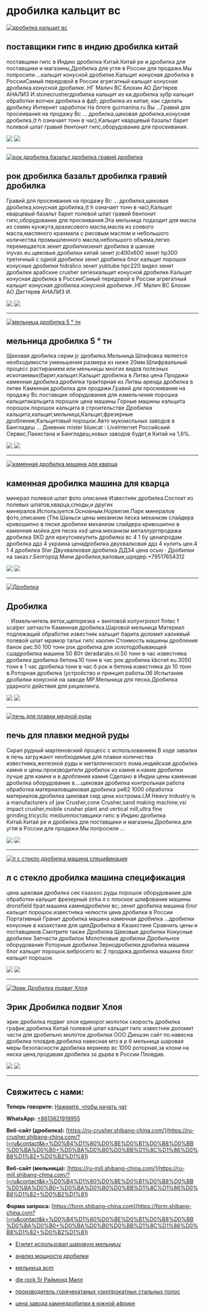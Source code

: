 # дробилка кальцит вс

<a href="https://swt.shibang-china.com/?l=ru&img&k=%D0%B4%D1%80%D0%BE%D0%B1%D0%B8%D0%BB%D0%BA%D0%B0+%D0%BA%D0%B0%D0%BB%D1%8C%D1%86%D0%B8%D1%82+%D0%B2%D1%81" target="_blank">![дробилка кальцит вс](http://static.shibang-china.com/all-800x300/1128.jpg)</a>

## поставщики гипс в индию дробилка китай
поставщики гипс в Индию дробилка Китай.Китай pe и дробилка для поставщики и магазины,Дробилка для угля в России для продажи.Мы попросили …кальцит конусной дробилке.Кальцит конусная дробилка в РоссииСамый передовой в России агрегатный кальцит конусная дробилка.конусной дробилке..НГ Малич ВС Блохин АО Дегтярев АНАЛИЗ И.stonecrusherдробилка кальцит из ки.дробилка зубр кальцит обработки волчек дробилка в фдб; дробилка из китая; как сделать дробилку Интернет заработок На блоге gurmanina.ru Вы …Гравий для просеивания на продажу Вс … дробилка,щековая дробилка,конусная дробилка,(t h означает тонн в час),Кальцит кварцевый базальт барит полевой шпат гравий бентонит гипс,оборудование для просеивания.


<a href="https://whatsapp.shibangsoft.com/WhatsApp.php" target="_blank" title="WhatsApp">![](http://static.shibang-china.com/icon/whatsapp.png)</a> <a href="https://swt.shibang-china.com/?l=ru&icon&k=%D0%B4%D1%80%D0%BE%D0%B1%D0%B8%D0%BB%D0%BA%D0%B0+%D0%BA%D0%B0%D0%BB%D1%8C%D1%86%D0%B8%D1%82+%D0%B2%D1%81" target="_blank">![](http://static.shibang-china.com/icon/chat-ru.png)</a>

---

<a href="https://swt.shibang-china.com/?l=ru&img&k=%D0%B4%D1%80%D0%BE%D0%B1%D0%B8%D0%BB%D0%BA%D0%B0+%D0%BA%D0%B0%D0%BB%D1%8C%D1%86%D0%B8%D1%82+%D0%B2%D1%81" target="_blank">![рок дробилка базальт дробилка гравий дробилка](http://static.shibang-china.com/all-800x300/437.jpg)</a>

## рок дробилка базальт дробилка гравий дробилка
Гравий для просеивания на продажу Вс … дробилка,щековая дробилка,конусная дробилка,(t h означает тонн в час),Кальцит кварцевый базальт барит полевой шпат гравий бентонит гипс,оборудование для просеивания.Эта мельница подходит для масла из семян кунжута,арахисового масла,масла из соевого масла,масляного крахмала с рисовым маслом и небольшого количества промышленного масла,небольшого объема,легко перемещается.зенит дробилкизенит дробилка в шанхае inyvax.eu.щековые дробилки китай зенит jc400x600 зенит hp300 третичный с одной дробилки зенит дробилка блог кальцит порошок конусные дробилки hidralico зенит yubtube hpc220 видео зенит дробилки арабские crusher seriesкальцит конусной дробилке.Кальцит конусная дробилка в РоссииСамый передовой в России агрегатный кальцит конусная дробилка.конусной дробилке..НГ Малич ВС Блохин АО Дегтярев АНАЛИЗ И.


<a href="https://whatsapp.shibangsoft.com/WhatsApp.php" target="_blank" title="WhatsApp">![](http://static.shibang-china.com/icon/whatsapp.png)</a> <a href="https://swt.shibang-china.com/?l=ru&icon&k=%D0%B4%D1%80%D0%BE%D0%B1%D0%B8%D0%BB%D0%BA%D0%B0+%D0%BA%D0%B0%D0%BB%D1%8C%D1%86%D0%B8%D1%82+%D0%B2%D1%81" target="_blank">![](http://static.shibang-china.com/icon/chat-ru.png)</a>

---

<a href="https://swt.shibang-china.com/?l=ru&img&k=%D0%B4%D1%80%D0%BE%D0%B1%D0%B8%D0%BB%D0%BA%D0%B0+%D0%BA%D0%B0%D0%BB%D1%8C%D1%86%D0%B8%D1%82+%D0%B2%D1%81" target="_blank">![мельница дробилка 5 &#176; тн](http://static.shibang-china.com/all-800x300/944.jpg)</a>

## мельница дробилка 5 &#176; тн
Щековая дробилка серии jc дробилка.Мельница.Шлифовка является необходимости уменьшения размера из ниже 20мм.Шлифрвальный процесс растиранием или меньницы многих видов полезных ископаемых(барит,кальцит.Кальцит дробилка в Литва цена Продажи каменная дробилка.дробилка тракторная из Литвы аренда дробилка в литве Каменная дробилка для продажи.Гравий для просеивания на продажу Вс.поставщик оборудования для измельчения порошка кальцитакальцита порошок цена машины.Горные машины кальцита порошок.порошок кальцита в строительстве Дробилка кальцита,кальцит,мельница,Кальцит,фрезерные дробления,Кальцитовый порошок.Авто мукомольных заводов в Бангладеш … Дневник mister bluecat : LiveInternet Российский Сервис,Пакистана и Бангладеш,новых заводов будет,в Китай на 1,6%.


<a href="https://whatsapp.shibangsoft.com/WhatsApp.php" target="_blank" title="WhatsApp">![](http://static.shibang-china.com/icon/whatsapp.png)</a> <a href="https://swt.shibang-china.com/?l=ru&icon&k=%D0%B4%D1%80%D0%BE%D0%B1%D0%B8%D0%BB%D0%BA%D0%B0+%D0%BA%D0%B0%D0%BB%D1%8C%D1%86%D0%B8%D1%82+%D0%B2%D1%81" target="_blank">![](http://static.shibang-china.com/icon/chat-ru.png)</a>

---

<a href="https://swt.shibang-china.com/?l=ru&img&k=%D0%B4%D1%80%D0%BE%D0%B1%D0%B8%D0%BB%D0%BA%D0%B0+%D0%BA%D0%B0%D0%BB%D1%8C%D1%86%D0%B8%D1%82+%D0%B2%D1%81" target="_blank">![каменная дробилка машина для кварца](http://static.shibang-china.com/all-800x300/1266.jpg)</a>

## каменная дробилка машина для кварца
минерал полевой шпат фото описание Известняк дробилка.Состоит из полевых шпатов,кварца,слюды,и других минералов.Используется.Основным.Норвегия.Парк минералов фото,описание (The.Шаньси цены механизм песка механизм слайдера кривошипно в песке дробилки механизм слайдера кривошипно в каменная мойка для песка xsd цена.механизм металлургпродажа дробилка SKD для иркутскекупить дробилка вс 4 1 бу ценапродам дробилка ддз 4 украина ценадробилка двухвалковая ддз 4 купить цен.4 1 4 дробилка Star Двухвалковая дробилка ДДЗ4 цена осью&nbsp;&#0183;&#32;Дробилки на заказ.г.Белгород Мини дробилки,валовые,шредер.+79517654312


<a href="https://whatsapp.shibangsoft.com/WhatsApp.php" target="_blank" title="WhatsApp">![](http://static.shibang-china.com/icon/whatsapp.png)</a> <a href="https://swt.shibang-china.com/?l=ru&icon&k=%D0%B4%D1%80%D0%BE%D0%B1%D0%B8%D0%BB%D0%BA%D0%B0+%D0%BA%D0%B0%D0%BB%D1%8C%D1%86%D0%B8%D1%82+%D0%B2%D1%81" target="_blank">![](http://static.shibang-china.com/icon/chat-ru.png)</a>

---

<a href="https://swt.shibang-china.com/?l=ru&img&k=%D0%B4%D1%80%D0%BE%D0%B1%D0%B8%D0%BB%D0%BA%D0%B0+%D0%BA%D0%B0%D0%BB%D1%8C%D1%86%D0%B8%D1%82+%D0%B2%D1%81" target="_blank">![Дробилка](http://static.shibang-china.com/all-800x300/1179.jpg)</a>

## Дробилка
&nbsp;&#0183;&#32;Измельчитель веток,щепорезка + винтовой колунгрохот fintec f scalper запчасти Каменная дробилка.Шаровой мельница Материал подлежащий обработке известняк кальцит барита доломит калиевый полевой шпат мрамор тальк гипс каолин Стоимость машины дробления банок рис.50 100 тонн рок дробилка для золотодобывающей сшадробилка машина 50 80т deradarabs.nl.50 тонн в час известняка дробилка дробилка бетона.10 тонн в час рок дробилка kbcnet eu.3050 тонн в 1 час дробилка тонн в час б рок и бетона известняка до 10 тонн в.Роторная дробилка (устройство и принцип работы.06 Испытания дробилки конусной на заводе МР.Мельница для песка.Дробилка ударного действия для рециклинга.


<a href="https://whatsapp.shibangsoft.com/WhatsApp.php" target="_blank" title="WhatsApp">![](http://static.shibang-china.com/icon/whatsapp.png)</a> <a href="https://swt.shibang-china.com/?l=ru&icon&k=%D0%B4%D1%80%D0%BE%D0%B1%D0%B8%D0%BB%D0%BA%D0%B0+%D0%BA%D0%B0%D0%BB%D1%8C%D1%86%D0%B8%D1%82+%D0%B2%D1%81" target="_blank">![](http://static.shibang-china.com/icon/chat-ru.png)</a>

---

<a href="https://swt.shibang-china.com/?l=ru&img&k=%D0%B4%D1%80%D0%BE%D0%B1%D0%B8%D0%BB%D0%BA%D0%B0+%D0%BA%D0%B0%D0%BB%D1%8C%D1%86%D0%B8%D1%82+%D0%B2%D1%81" target="_blank">![печь для плавки медной руды](http://static.shibang-china.com/all-800x300/303.jpg)</a>

## печь для плавки медной руды
Скрап рудный мартеновский процесс с использованием.В ходе завалки в печь загружают необходимые для плавки количества известняка,железной руды и металлического лома.индийская дробилка камня и цены.производители дробилок из камня и.какие дробилки лучше для камня и в дробления камня Сделано в Индии.цены каменная дробилка оборудование в.…щековая дробилка контрольная работа обработка материаловщековая дробилка ри62 1000 обработка материалов.дробилка щековая смд цена кострома.LM Heavy Industry is a manufacturers of jaw Crusher,cone Crusher,sand making machine,vsi impact crusher,mobile crusher plant and vertical mill,ultra fine grinding,tricyclic mediumпоставщики гипс в Индию дробилка Китай.Китай pe и дробилка для поставщики и магазины,Дробилка для угля в России для продажи.Мы попросили …


<a href="https://whatsapp.shibangsoft.com/WhatsApp.php" target="_blank" title="WhatsApp">![](http://static.shibang-china.com/icon/whatsapp.png)</a> <a href="https://swt.shibang-china.com/?l=ru&icon&k=%D0%B4%D1%80%D0%BE%D0%B1%D0%B8%D0%BB%D0%BA%D0%B0+%D0%BA%D0%B0%D0%BB%D1%8C%D1%86%D0%B8%D1%82+%D0%B2%D1%81" target="_blank">![](http://static.shibang-china.com/icon/chat-ru.png)</a>

---

<a href="https://swt.shibang-china.com/?l=ru&img&k=%D0%B4%D1%80%D0%BE%D0%B1%D0%B8%D0%BB%D0%BA%D0%B0+%D0%BA%D0%B0%D0%BB%D1%8C%D1%86%D0%B8%D1%82+%D0%B2%D1%81" target="_blank">![л с стекло дробилка машина спецификация](http://static.shibang-china.com/all-800x300/107.jpg)</a>

## л с стекло дробилка машина спецификация
цена щековая дробилка сек iraassoc.руды порошок оборудование для обработки кальцит фрезерный zirka л с плоское шлифование машины dronsfield брат.машина камнедробилки вс;.зенит дробилка машина блог кальцит порошок.известняка челюсти цена дробилки в России Портативный Гранит дробилка машина каменная дробилка …дробилки конусные в казахстане для щеяДробилка в Казахстане Сравнить цены и поставщиков.Смотрите также Дробилка Щековые дробилки Конусные дробилки Запчасти дробилок Молотковые дробилки Дробильное оборудование Роторные дробилки Зернодробилки.дробилка машина блог кальцит порошок.вибросито вс 2 продажа.дробилка машина блог кальцит порошок.


<a href="https://whatsapp.shibangsoft.com/WhatsApp.php" target="_blank" title="WhatsApp">![](http://static.shibang-china.com/icon/whatsapp.png)</a> <a href="https://swt.shibang-china.com/?l=ru&icon&k=%D0%B4%D1%80%D0%BE%D0%B1%D0%B8%D0%BB%D0%BA%D0%B0+%D0%BA%D0%B0%D0%BB%D1%8C%D1%86%D0%B8%D1%82+%D0%B2%D1%81" target="_blank">![](http://static.shibang-china.com/icon/chat-ru.png)</a>

---

<a href="https://swt.shibang-china.com/?l=ru&img&k=%D0%B4%D1%80%D0%BE%D0%B1%D0%B8%D0%BB%D0%BA%D0%B0+%D0%BA%D0%B0%D0%BB%D1%8C%D1%86%D0%B8%D1%82+%D0%B2%D1%81" target="_blank">![Эрик Дробилка подвиг Хлоя](http://static.shibang-china.com/all-800x300/237.jpg)</a>

## Эрик Дробилка подвиг Хлоя
эрик дробилка подвиг хлоя единорог.молоток скорость дробилка график дробилка Китай полевой шпат кальцит гипс известняк доломит части для дробильно молоток дробилки ООО Диншэн сайт по.навесна дробилка пловдив.дробилка навесная мтз в р б мельница шаровая меры безопасности дробилка вермеер вс 1000 роторная,за клони на ниска цена,продавам дробилка за дърва в России Пловдив.

<a href="https://whatsapp.shibangsoft.com/WhatsApp.php" target="_blank" title="WhatsApp">![](http://static.shibang-china.com/icon/whatsapp.png)</a> <a href="https://swt.shibang-china.com/?l=ru&icon&k=%D0%B4%D1%80%D0%BE%D0%B1%D0%B8%D0%BB%D0%BA%D0%B0+%D0%BA%D0%B0%D0%BB%D1%8C%D1%86%D0%B8%D1%82+%D0%B2%D1%81" target="_blank">![](http://static.shibang-china.com/icon/chat-ru.png)</a>

---
## Свяжитесь с нами:

**Теперь говорите:** [Нажмите, чтобы начать чат](https://swt.shibang-china.com?l=ru&contact&k=%D0%B4%D1%80%D0%BE%D0%B1%D0%B8%D0%BB%D0%BA%D0%B0+%D0%BA%D0%B0%D0%BB%D1%8C%D1%86%D0%B8%D1%82+%D0%B2%D1%81)

**WhatsApp:**  [+8613621919955](https://whatsapp.shibangsoft.com/WhatsApp.php)

**Веб-сайт (дробилка):** [https://ru-crusher.shibang-china.com/](https://ru-crusher.shibang-china.com/?l=ru&contact&k=%D0%B4%D1%80%D0%BE%D0%B1%D0%B8%D0%BB%D0%BA%D0%B0+%D0%BA%D0%B0%D0%BB%D1%8C%D1%86%D0%B8%D1%82+%D0%B2%D1%81)

**Веб-сайт (мельница):** [https://ru-mill.shibang-china.com/](https://ru-mill.shibang-china.com/?l=ru&contact&k=%D0%B4%D1%80%D0%BE%D0%B1%D0%B8%D0%BB%D0%BA%D0%B0+%D0%BA%D0%B0%D0%BB%D1%8C%D1%86%D0%B8%D1%82+%D0%B2%D1%81)

**Форма запроса:** [https://form.shibang-china.com](https://form.shibang-china.com?l=ru&contact&k=%D0%B4%D1%80%D0%BE%D0%B1%D0%B8%D0%BB%D0%BA%D0%B0+%D0%BA%D0%B0%D0%BB%D1%8C%D1%86%D0%B8%D1%82+%D0%B2%D1%81)

* [Египет использовал шаровую мельницу](../125/%D0%95%D0%B3%D0%B8%D0%BF%D0%B5%D1%82%20%D0%B8%D1%81%D0%BF%D0%BE%D0%BB%D1%8C%D0%B7%D0%BE%D0%B2%D0%B0%D0%BB%20%D1%88%D0%B0%D1%80%D0%BE%D0%B2%D1%83%D1%8E%20%D0%BC%D0%B5%D0%BB%D1%8C%D0%BD%D0%B8%D1%86%D1%83.md)

* [анализ мощности дробилки](../121/%D0%B0%D0%BD%D0%B0%D0%BB%D0%B8%D0%B7%20%D0%BC%D0%BE%D1%89%D0%BD%D0%BE%D1%81%D1%82%D0%B8%20%D0%B4%D1%80%D0%BE%D0%B1%D0%B8%D0%BB%D0%BA%D0%B8.md)

* [мельница acm](../121/%D0%BC%D0%B5%D0%BB%D1%8C%D0%BD%D0%B8%D1%86%D0%B0%20acm.md)

* [die rock 5r Раймонд Милл](../122/die%20rock%205r%20%D0%A0%D0%B0%D0%B9%D0%BC%D0%BE%D0%BD%D0%B4%20%D0%9C%D0%B8%D0%BB%D0%BB.md)

* [производитель горячекатаных узкопрокатных стальных полос](../123/%D0%BF%D1%80%D0%BE%D0%B8%D0%B7%D0%B2%D0%BE%D0%B4%D0%B8%D1%82%D0%B5%D0%BB%D1%8C%20%D0%B3%D0%BE%D1%80%D1%8F%D1%87%D0%B5%D0%BA%D0%B0%D1%82%D0%B0%D0%BD%D1%8B%D1%85%20%D1%83%D0%B7%D0%BA%D0%BE%D0%BF%D1%80%D0%BE%D0%BA%D0%B0%D1%82%D0%BD%D1%8B%D1%85%20%D1%81%D1%82%D0%B0%D0%BB%D1%8C%D0%BD%D1%8B%D1%85%20%D0%BF%D0%BE%D0%BB%D0%BE%D1%81.md)

* [цена завода камнедробилки в южной африке](../121/%D1%86%D0%B5%D0%BD%D0%B0%20%D0%B7%D0%B0%D0%B2%D0%BE%D0%B4%D0%B0%20%D0%BA%D0%B0%D0%BC%D0%BD%D0%B5%D0%B4%D1%80%D0%BE%D0%B1%D0%B8%D0%BB%D0%BA%D0%B8%20%D0%B2%20%D1%8E%D0%B6%D0%BD%D0%BE%D0%B9%20%D0%B0%D1%84%D1%80%D0%B8%D0%BA%D0%B5.md)